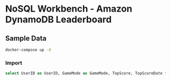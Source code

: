 # NoSQL Workbench - Amazon DynamoDB Leaderboard

## Sample Data

```bash
docker-compose up -d
```

### Import

```sql
select UserID as UserID, GameMode as GameMode, TopScore, TopScoreDate from devopstar.LeaderboardItems;
```
